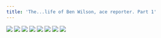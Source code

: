 ```yaml
---
title: 'The...life of Ben Wilson, ace reporter. Part 1'
---
```


![](images/2006-comic-revue/part-1/pg001.gif)
![](images/2006-comic-revue/part-1/pg002.gif)
![](images/2006-comic-revue/part-1/pg003.gif)
![](images/2006-comic-revue/part-1/pg004.gif)
![](images/2006-comic-revue/part-1/pg005.gif)
![](images/2006-comic-revue/part-1/pg006.gif)
![](images/2006-comic-revue/part-1/pg007.gif)
![](images/2006-comic-revue/part-1/pg008.gif)